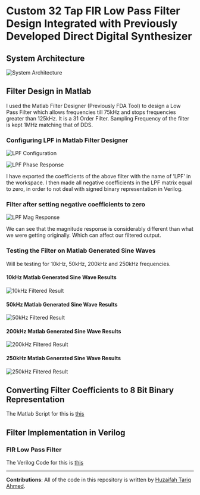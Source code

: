 # Custom 32 Tap FIR Low Pass Filter Design Integrated with Previously Developed Direct Digital Synthesizer

## System Architecture

![System Architecture](Images/architecture.png)

## Filter Design in Matlab

I used the Matlab Filter Designer (Previously FDA Tool) to design a Low Pass Filter which allows frequencies till 75kHz and stops frequencies greater than 125kHz. It is a 31 Order Filter. Sampling Frequency of the filter is kept 1MHz matching that of DDS.

### Configuring LPF in Matlab Filter Designer

![LPF Configuration](Images/lpfconfig.png)

![LPF Phase Response](Images/lpfphase.png)

I have exported the coefficients of the above filter with the name of ’LPF’ in the workspace. I then made all negative coefficients in the LPF matrix equal to zero, in order to not deal with signed binary representation in Verilog.

### Filter after setting negative coefficients to zero

![LPF Mag Response](Images/lpfmag.png)

We can see that the magnitude response is considerably different than what we were getting originally. Which can affect our filtered output.

### Testing the Filter on Matlab Generated Sine Waves

Will be testing for 10kHz, 50kHz, 200kHz and 250kHz frequencies.

#### 10kHz Matlab Generated Sine Wave Results

![10kHz Filtered Result](Images/10kHzfiltered.png)

#### 50kHz Matlab Generated Sine Wave Results

![50kHz Filtered Result](Images/50kHzfiltered.png)

#### 200kHz Matlab Generated Sine Wave Results

![200kHz Filtered Result](Images/200kHzfiltered.png)

#### 250kHz Matlab Generated Sine Wave Results

![250kHz Filtered Result](Images/250kHzfiltered.png)

## Converting Filter Coefficients to 8 Bit Binary Representation

The Matlab Script for this is [this](https://github.com/huzaifahtariqahmed/Integrated-DDS-FIR-Low-Pass-Filter/blob/main/low_pass_filter.mlx)

## Filter Implementation in Verilog

### FIR Low Pass Filter

The Verilog Code for this is [this](https://github.com/huzaifahtariqahmed/Integrated-DDS-FIR-Low-Pass-Filter/blob/main/fir_low_pass_filter.v)

--- 

**Contributions**: All of the code in this repository is written by [Huzaifah Tariq Ahmed](https://github.com/huzaifahtariqahmed). 
